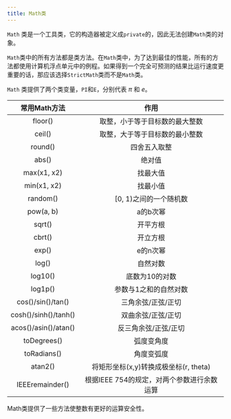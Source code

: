 ```yaml
---
title: Math类
---
```


`Math` 类是一个工具类，它的构造器被定义成`private`的，因此无法创建`Math`类的对象。

`Math`类中的所有方法都是类方法。在`Math`类中，为了达到最佳的性能，所有的方法都使用计算机浮点单元中的例程。如果得到一个完全可预测的结果比运行速度更重要的话，那应该选择`StrictMath`类而不是`Math`类。

`Math` 类提供了两个类变量，`PI`和`E`，分别代表 $\pi$ 和 $e$。

|     常用Math方法     |                    作用                    |
| :------------------: | :----------------------------------------: |
|       floor()        |       取整，小于等于目标数的最大整数       |
|        ceil()        |       取整，大于等于目标数的最小整数       |
|       round()        |                四舍五入取整                |
|        abs()         |                   绝对值                   |
|     max(x1,  x2)     |                  找最大值                  |
|     min(x1,  x2)     |                  找最小值                  |
|       random()       |           [0, 1)之间的一个随机数           |
|      pow(a,  b)      |                  a的b次幂                  |
|        sqrt()        |                  开平方根                  |
|        cbrt()        |                  开立方根                  |
|        exp()         |                  e的n次幂                  |
|        log()         |                  自然对数                  |
|       log10()        |               底数为10的对数               |
|       log1p()        |           参数与1之和的自然对数            |
|  cos()/sin()/tan()   |             三角余弦/正弦/正切             |
| cosh()/sinh()/tanh() |             双曲余弦/正弦/正切             |
| acos()/asin()/atan() |            反三角余弦/正弦/正切            |
|     toDegrees()      |                 弧度变角度                 |
|     toRadians()      |                 角度变弧度                 |
|       atan2()        |   将矩形坐标(x,y)转换成极坐标(r, theta)    |
|   IEEEremainder()    | 根据IEEE 754的规定，对两个参数进行余数运算 |

Math类提供了一些方法使整数有更好的运算安全性。
